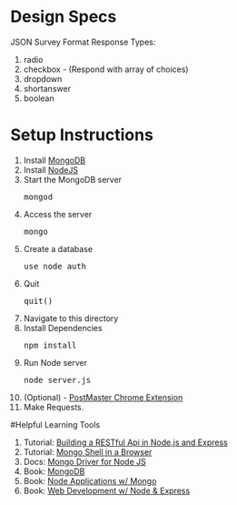 # Design Specs

JSON Survey Format
Response Types:
1. radio
2. checkbox - (Respond with array of choices)
3. dropdown
4. shortanswer
5. boolean

# Setup Instructions

1. Install [MongoDB](http://www.mongodb.org/)
2. Install [NodeJS](http://nodejs.org/)
3. Start the MongoDB server <pre>mongod</pre>
4. Access the server <pre>mongo</pre>
5. Create a database <pre>use node_auth</pre>
6. Quit <pre>quit()</pre>
7. Navigate to this directory
8. Install Dependencies <pre>npm install</pre>
9. Run Node server <pre>node server.js</pre>
10. (Optional) - [PostMaster Chrome Extension](https://chrome.google.com/webstore/detail/postman-rest-client/fdmmgilgnpjigdojojpjoooidkmcomcm?hl=en)
11. Make Requests.

#Helpful Learning Tools

1. Tutorial: [Building a RESTful Api in Node.js and Express ](http://scotch.io/tutorials/javascript/build-a-restful-api-using-node-and-express-4)
2. Tutorial: [Mongo Shell in a Browser](http://try.mongodb.org/)
3. Docs: [Mongo Driver for Node JS](http://docs.mongodb.org/ecosystem/drivers/node-js/)
4. Book: [MongoDB](http://it-ebooks.info/book/2333/)
5. Book: [Node Applications w/ Mongo](http://it-ebooks.info/book/1362/)
6. Book: [Web Development w/ Node & Express](http://it-ebooks.info/book/3597/)
